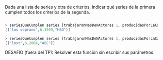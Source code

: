 Dada una lista de series y otra de criterios, indicar qué series de la primera cumplen todos los criterios de la segunda.

```haskell

> seriesQueCumplen series [trabajaronMasDeNActores 1, producidasPorLaCadena "HBO"]
[("los soprano",6,1999,"HBO")]

> seriesQueCumplen series [trabajaronMasDeNActores 1, producidasPorLaCadena "ABC", posterioresAlAnio 2000]
[("lost",6,2004,"ABC")]

```

DESAFÍO (fuera del TP): Resolver esta función sin escribir sus parámetros.